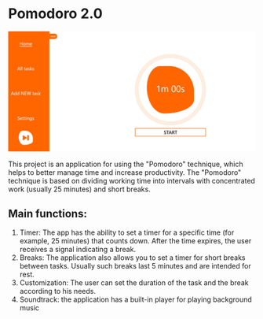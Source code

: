 # Pomodoro 2.0

![alt text](src/assets/Pomodoro.jpg "jpg")

This project is an application for using the "Pomodoro" technique, which helps to better manage time and increase productivity. The "Pomodoro" technique is based on dividing working time into intervals with concentrated work (usually 25 minutes) and short breaks.

## Main functions:

1. Timer: The app has the ability to set a timer for a specific time (for example, 25 minutes) that counts down. After the time expires, the user receives a signal indicating a break.
2. Breaks: The application also allows you to set a timer for short breaks between tasks. Usually such breaks last 5 minutes and are intended for rest.
3. Customization: The user can set the duration of the task and the break according to his needs.
4. Soundtrack: the application has a built-in player for playing background music
